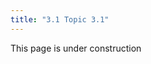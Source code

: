 ```yaml
---
title: "3.1 Topic 3.1"
---
```



This page is under construction

<!--FIXME: Write out this section

**Teaching: 10 min** || **Exercises: 0 min**

## Overview

:::::{.callout}

:::{.callout-important icon=false}
### Questions:
- Insert Questions Here
- Insert Questions Here
- Insert Questions Here
:::

:::{.callout-important icon=false}
### Learning Objectives:
- Insert Learning Objectives Here
- Insert Learning Objectives Here
- Insert Learning Objectives Here
:::

:::{.callout-tip}
### Key Points:
- Insert Key Points Here
- Insert Key Points Here
- Insert Key Points Here
  - You can Introduce an indentation
  - You can Introduce an indentation
    - You can Introduce an indentation
:::
:::::


## 1.1 Insert First Topic Here

Contents of topic goes here

You can insert a video from YouTube using the below format

<p align="center"><iframe width="560" height="315" src="https://www.youtube.com/embed/mI0Fo9kaWqo" title="YouTube video player" frameborder="0" allow="accelerometer; autoplay; clipboard-write; encrypted-media; gyroscope; picture-in-picture" allowfullscreen></iframe></p>

### sub-heading

Insert your contents here.


### another sub-heading

Insert your contents here.

Use the below format to introduce note callouts

:::{.callout-note}
**heading**

Insert your contents here.
:::


## 1.2 Insert Second Topic Here


### sub-heading

Insert your contents here.

The below format allows you to display codes in their natural way:

```
@SEQ_ID                   <-- SEQUENCE NAME
AGCGTGTACTGTGCATGTCGATG   <-- SEQUENCE
+                         <-- SEPARATOR
%%).1***-+*''))**55CCFF   <-- QUALITY SCORES
```

Below is another format for callouts

:::{.callout}
### Insert callout heading here

Insert your contents here.

The format below helps display your bash codes just like they will appear in the command line
```bash
cd ~/Desktop/course_files/01_intro/
```

:::


Below is how to point to an image/figure in your ***fig*** directory.

![FastQC quality report](../fig/fastqc_quality.png)

We will explore more on *FASTQC* later.



### MORE FORMARTING INSTRUCTIONS

## Callouts

:::{.callout}
This is a callout without specification
:::

:::{.callout}
### *output:*
This is a callout without specification
:::

:::{.callout-note}
Note that there are five types of callouts, including: 
`note`, `tip`, `warning`, `caution`, and `important`.
:::

:::{.callout-tip}
This is a callout `tip`
:::

:::{.callout-warning}
This is a callout `warning`
:::

:::{.callout-caution}
This is a callout `caution`
:::

:::{.callout-important}
This is a callout `important`.
:::

:::{.callout-important collapse="true"}
This is a collapsible callout.
:::


## Source codes

python

```python
1 + 1
```

bash
```bash
1 + 1
```

## General syntax for displaying codes and output in a callout
:::{.callout}
```bash
$ ls -F
```
```
insert output here
```
:::


## EXERCISES & HIDDEN SOLUTIONS
:::::{.callout-important icon=false}
## ***Exercise:*** Insert title of exercise
Content of exercise goes here

:::{.callout collapse="true"}
## ***Solution:***
Content of solution goes here
:::
:::::


## Hiding notes
<details><summary>Hint</summary>Insert notes here.</details>


## Referencing figures/images
![Caption](path_to_image.png)



## 1.3 Credit
Information on this page has been adapted and modified from the following source:

- 

-->